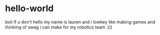 # hello-world
boii if u don't
hello my name is lauren and i lowkey like making games and thinking of swag i can make for my robotics team :)))
